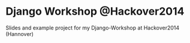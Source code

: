Django Workshop @Hackover2014
=============================

Slides and example project for my Django-Workshop at Hackover2014 (Hannover)

